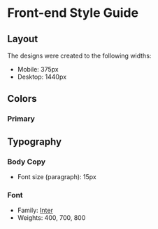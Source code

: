 # Front-end Style Guide

## Layout

The designs were created to the following widths:

- Mobile: 375px
- Desktop: 1440px

## Colors

### Primary



## Typography

### Body Copy

- Font size (paragraph): 15px

### Font

- Family: [Inter](https://fonts.google.com/specimen/Inter)
- Weights: 400, 700, 800
